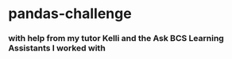 # pandas-challenge
### with help from my tutor Kelli and the Ask BCS Learning Assistants I worked with
